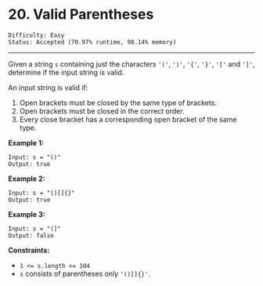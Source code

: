 # 20. Valid Parentheses

```
Difficulty: Easy
Status: Accepted (70.97% runtime, 98.14% memory)
```
---

Given a string `s` containing just the characters `'('`, `')'`, `'{'`, `'}'`, `'['` and `']'`, determine if the input string is valid.

An input string is valid if:

1. Open brackets must be closed by the same type of brackets.
1. Open brackets must be closed in the correct order.
1. Every close bracket has a corresponding open bracket of the same type.
 

**Example 1:**
```
Input: s = "()"
Output: true
```

**Example 2:**
```
Input: s = "()[]{}"
Output: true
```

**Example 3:**
```
Input: s = "(]"
Output: false
``` 


**Constraints:**

- `1 <= s.length <= 104`
- `s` consists of parentheses only `'()[]{}'`.